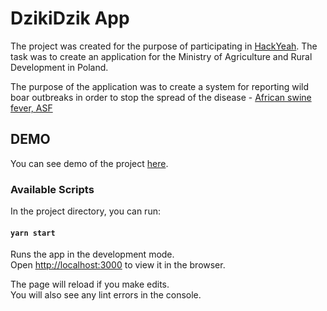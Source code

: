 # DzikiDzik App

The project was created for the purpose of participating in [HackYeah](https://hackyeah.pl/). The task was to create an application
for the Ministry of Agriculture and Rural Development in Poland.

The purpose of the application was to create a system for reporting wild boar outbreaks in order to stop the spread of the disease - [African swine fever, ASF](https://en.wikipedia.org/wiki/African_swine_fever_virus)

## DEMO
You can see demo of the project [here](https://dzik-app.web.app/).

### Available Scripts

In the project directory, you can run:

#### `yarn start`

Runs the app in the development mode.\
Open [http://localhost:3000](http://localhost:3000) to view it in the browser.

The page will reload if you make edits.\
You will also see any lint errors in the console.
